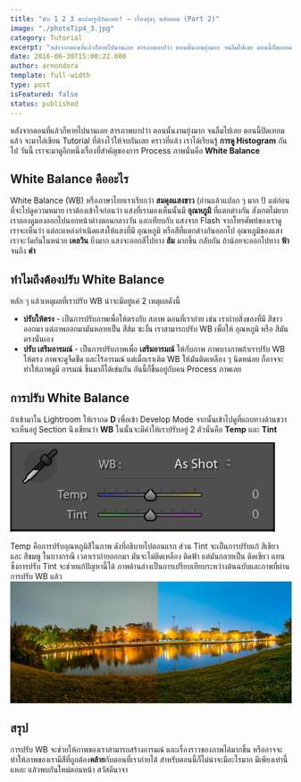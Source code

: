 ```yaml
---
title: "นับ 1 2 3 มาถ่ายรูปกันเถอะ! – เรื่องยุ่งๆ หลังคอม (Part 2)"
image: "./photoTip4_3.jpg"
category: Tutorial
excerpt: "หลังจากตอนที่แล้วก็หายไปนานเลย สารภาพบาปว่า ตอนนั้นงานยุ่งมาก จนลืมไปเลย ตอนนี้ปิดเทอมแล้ว จะมาไล่เขียน Tutorial ที่ค้างไว้ให้จบกันเลย คราวที่แล้ว เราได้เรียนรู้ **การดู Histogram** กันไป วันนี้ เราจะมาดูอีกหนึ่งเรื่องที่สำคัญของการ Process ภาพนั่..."
date: 2016-06-30T15:00:22.000
author: arnondora
template: full-width
type: post
isFeatured: false
status: published
---
```


หลังจากตอนที่แล้วก็หายไปนานเลย สารภาพบาปว่า ตอนนั้นงานยุ่งมาก จนลืมไปเลย ตอนนี้ปิดเทอมแล้ว จะมาไล่เขียน Tutorial ที่ค้างไว้ให้จบกันเลย คราวที่แล้ว เราได้เรียนรู้ **การดู Histogram** กันไป วันนี้ เราจะมาดูอีกหนึ่งเรื่องที่สำคัญของการ Process ภาพนั่นคือ **White Balance**

## White Balance คืออะไร
White Balance (WB) หรือภาษาไทยเราเรียกว่า **สมดุลแสงขาว** (อ่านแล้วแปลก ๆ มาก !) แต่ก่อนที่จะไปดูความหมาย เราต้องเข้าใจก่อนว่า แสงที่เรามองเห็นนั้นมี **อุณหภูมิ** ที่แตกต่างกัน สังเกตไม่ยาก เราลองดูมองออกไปนอกหน้าต่างตอนกลางวัน และเทียบกับ แสงจาก Flash จากโทรศัพท์ของเราดู เราจะเห็นว่า แต่ละแหล่งกำเนิดแสงให้แสงที่มี อุณหภูมิ หรือสีที่แตกต่างกันออกไป
อุณหภูมิของแสง เราจะวัดกันในหน่วย **เคลวิน** ยิ่งมาก แสงจะออกสีไปทาง **ส้ม** มากขึ้น กลับกัน ถ้าน้อยจะออกไปทาง **ฟ้า** จนถึง **ดำ**

## ทำไมถึงต้องปรับ White Balance
หลัก ๆ แล้วเหตุผลที่เราปรับ WB น่าจะมีอยู่แค่ 2 เหตุผลดังนี้

* **ปรับให้ตรง** - เป็นการปรับภาพเพื่อให้ตรงกับ สภาพ ตอนที่เราถ่าย เช่น เราถ่ายสิ่งของที่มี สีขาว ออกมา แต่ภาพออกมามันหลายเป็น สีส้ม ซะงั้น เราสามารถปรับ WB เพื่อให้ อุณหภูมิ หรือ สีมันตรงนั่นเอง
* **ปรับ เสริมอารมณ์** - เป็นการปรับภาพเพื่อ **เสริมอารมณ์** ให้กับภาพ ภาพบางภาพถ้าเราปรับ WB ให้ตรง ภาพจะดูจืดชืด และไร้อารมณ์ แต่เมื่อเราเติม WB ให้มันติดเหลือง ๆ นิดหน่อย ก็อาจจะทำให้ภาพดูมี อารมณ์ ขึ้นมาก็ได้เช่นกัน อันนี้ก็ขึ้นอยู่กับคน Process ภาพเลย

## การปรับ White Balance
ถ้าเข้ามาใน Lightroom ให้เรากด **D** เพื่อเข้า Develop Mode จากนั้นเข้าไปดูที่แถบทางด้านขวา จะเห็นอยู่ Section นึงเขียนว่า **WB** ในนั้นจะมีค่าให้เราปรับอยู่ 2 ตัวนั่นคือ **Temp** และ **Tint**

![photoTip4_1](./photoTip4_1.png)

Temp คือการปรับอุณหภูมิสีในภาพ ดังที่อธิบายไปตอนแรก ส่วน Tint จะเป็นการปรับแก้ สีเขียว และ สีชมพู ในบางกรณี เวลาเราถ่ายออกมา มันจะไม่ติดเหลือง ติดฟ้า แต่มันกลายเป็น ติดเขียว แทน ซึ่งการปรับ Tint จะช่วยแก้ปัญหานี้ได้ ภาพด้านล่างเป็นการเปรียบเทียบระหว่างต้นฉบับและภาพที่ผ่านการปรับ WB แล้ว
![photoTip4_2](./photoTip4_2.jpg)

## สรุป
การปรับ WB จะช่วยให้ภาพของเราสามารถสร้างอารมณ์ และเรื่องราวของภาพได้มากขึ้น หรืออาจจะทำให้ภาพของเรามีสีที่ถูกต้อง**คล้าย**กับตอนที่เราถ่ายได้ สำหรับตอนนี้ก็ไม่น่าจะมีอะไรมาก มีเพียงเท่านี้แหละ แล้วพบกันใหม่ตอนหน้า สวัสดีนาจา
